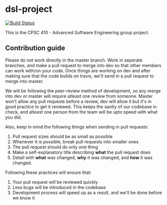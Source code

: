 # dsl-project

[![Build Status](https://travis-ci.org/CPSC-410-Future-Gadget-Laboratory/dsl-project.svg?branch=master)](https://travis-ci.org/CPSC-410-Future-Gadget-Laboratory/dsl-project)

This is the CPSC 410 - Advanced Software Engineering group project.

## Contribution guide

Please do not work directly in the master branch. Work in seperate branches, and make a pull request to merge into dev so that other members can work with/on your code. Once things are working on dev and after making sure that the code builds on travis, we'll send in a pull request to merge into master.

We will be following the peer-review method of development, so any merge into dev or master will require atleast one review from someone. Master won't allow any pull requests before a review, dev will allow it but it's in good practice to get it reviewed. This keeps the sanity of our codebase in check, and atleast one person from the team will be upto speed with what you did.

Also, keep in mind the following things when sending in pull requests:

1. Pull request sizes should be as small as possible
2. Whenever it is possible, break pull requests into smaller ones
3. The pull request should do only one thing
4. Make a self-explanatory title describing **what** the pull request does
5. Detail with **what** was changed, **why** it was changed, and **how** it was changed.


Following these practices will ensure that:

1. Your pull request will be reviewed quickly
2. Less bugs will be introduced in the codebase
3. Development process will speed up as a result, and we'll be done before we know it
